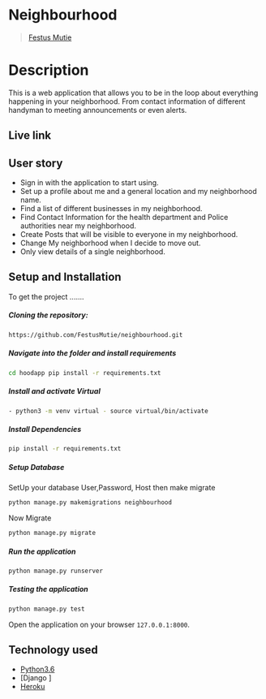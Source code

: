 # Neighbourhood

>[Festus Mutie](https://github.com/Festus-Mutie)


# Description  
This  is a web application that allows you to be in the loop about everything happening in your neighborhood. From contact information of different handyman to meeting announcements or even alerts.

## Live link

## User story
* Sign in with the application to start using.
* Set up a profile about me and a general location and my neighborhood name.
* Find a list of different businesses in my neighborhood.
* Find Contact Information for the health department and Police authorities near my neighborhood.
* Create Posts that will be visible to everyone in my neighborhood.
* Change My neighborhood when I decide to move out.
* Only view details of a single neighborhood.

## Setup and Installation  
To get the project .......  
  
##### Cloning the repository:  
 ```bash 
 https://github.com/FestusMutie/neighbourhood.git
```
##### Navigate into the folder and install requirements  
 ```bash 
cd hoodapp pip install -r requirements.txt 
```
##### Install and activate Virtual  
 ```bash 
- python3 -m venv virtual - source virtual/bin/activate  
```  
##### Install Dependencies  
 ```bash 
 pip install -r requirements.txt 
```  
 ##### Setup Database  
  SetUp your database User,Password, Host then make migrate  
 ```bash 
python manage.py makemigrations neighbourhood 
 ``` 
 Now Migrate  
 ```bash 
 python manage.py migrate 
```
##### Run the application  
 ```bash 
 python manage.py runserver 
``` 
##### Testing the application  
 ```bash 
 python manage.py test 
```
Open the application on your browser `127.0.0.1:8000`.  
  
 
## Technology used  
  
* [Python3.6](https://www.python.org/)  
* [Django ]
* [Heroku](https://heroku.com)  
  